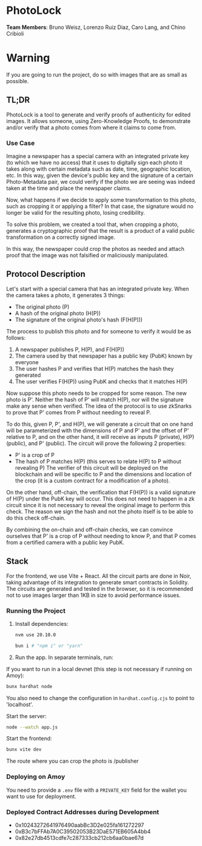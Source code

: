 # PhotoLock

**Team Members**: Bruno Weisz, Lorenzo Ruiz Diaz, Caro Lang, and Chino Cribioli

# Warning
If you are going to run the project, do so with images that are as small as possible.

## TL;DR

PhotoLock is a tool to generate and verify proofs of authenticity for edited images. It allows someone, using Zero-Knowledge Proofs, to demonstrate and/or verify that a photo comes from where it claims to come from.

### Use Case

Imagine a newspaper has a special camera with an integrated private key (to which we have no access) that it uses to digitally sign each photo it takes along with certain metadata such as date, time, geographic location, etc. In this way, given the device's public key and the signature of a certain Photo-Metadata pair, we could verify if the photo we are seeing was indeed taken at the time and place the newspaper claims.

Now, what happens if we decide to apply some transformation to this photo, such as cropping it or applying a filter? In that case, the signature would no longer be valid for the resulting photo, losing credibility.

To solve this problem, we created a tool that, when cropping a photo, generates a cryptographic proof that the result is a product of a valid public transformation on a correctly signed image.

In this way, the newspaper could crop the photos as needed and attach proof that the image was not falsified or maliciously manipulated.

## Protocol Description
Let's start with a special camera that has an integrated private key. When the camera takes a photo, it generates 3 things:
* The original photo (P)
* A hash of the original photo (H(P))
* The signature of the original photo's hash (F(H(P)))

The process to publish this photo and for someone to verify it would be as follows:
1) A newspaper publishes P, H(P), and F(H(P))
2) The camera used by that newspaper has a public key (PubK) known by everyone
3) The user hashes P and verifies that H(P) matches the hash they generated
4) The user verifies F(H(P)) using PubK and checks that it matches H(P)

Now suppose this photo needs to be cropped for some reason. The new photo is P'. Neither the hash of P' will match H(P), nor will the signature make any sense when verified. The idea of the protocol is to use zkSnarks to prove that P' comes from P without needing to reveal P.

To do this, given P, P', and H(P), we will generate a circuit that on one hand will be parameterized with the dimensions of P and P' and the offset of P' relative to P, and on the other hand, it will receive as inputs P (private), H(P) (public), and P' (public). The circuit will prove the following 2 properties:
* P' is a crop of P
* The hash of P matches H(P) (this serves to relate H(P) to P without revealing P)
  The verifier of this circuit will be deployed on the blockchain and will be specific to P and the dimensions and location of the crop (it is a custom contract for a modification of a photo).

On the other hand, off-chain, the verification that F(H(P)) is a valid signature of H(P) under the PubK key will occur. This does not need to happen in a zk circuit since it is not necessary to reveal the original image to perform this check. The reason we sign the hash and not the photo itself is to be able to do this check off-chain.

By combining the on-chain and off-chain checks, we can convince ourselves that P' is a crop of P without needing to know P, and that P comes from a certified camera with a public key PubK.

## Stack

For the frontend, we use Vite + React.
All the circuit parts are done in Noir, taking advantage of its integration to generate smart contracts in Solidity.
The circuits are generated and tested in the browser, so it is recommended not to use images larger than 1KB in size to avoid performance issues.

### Running the Project
1. Install dependencies:
    ```bash
    nvm use 20.10.0
    ```
    ```bash
    bun i # "npm i" or "yarn"
    ```

2. Run the app. In separate terminals, run:

If you want to run in a local devnet (this step is not necessary if running on Amoy):
```bash
bunx hardhat node
```
You also need to change the configuration in `hardhat.config.cjs` to point to 'localhost'.

Start the server:
```bash
node --watch app.js
```

Start the frontend:
```bash
bunx vite dev
```

The route where you can crop the photo is /publisher

### Deploying on Amoy
You need to provide a `.env` file with a `PRIVATE_KEY` field for the wallet you want to use for deployment.

### Deployed Contract Addresses during Development
* 0x10243272641976490aabBc3D2e025fa161272297
* 0xB3c7bFFAb7A0C39502053B23DaE571EB605A4bb4
* 0x82e27db4513cdfe7c287333cb212cb6aa0bae67d